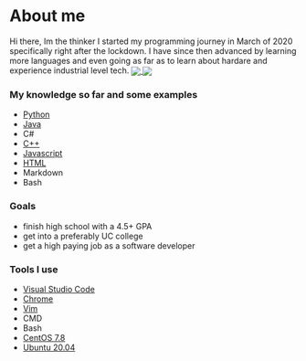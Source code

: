 # About me
  Hi there, Im the thinker
  I started my programming journey in March of 2020 specifically right after the lockdown. I have since then advanced by learning more languages and even going as far as to learn about hardare and experience industrial level tech.
<a href="https://github.com/anuraghazra/github-readme-stats">
  <img align="center" src="https://github-readme-stats.vercel.app/api?username=thinkerdesigns&count_private=true&show_icons=true&include_all_commits&border_color=000000">
</a>
<a href="https://github.com/anuraghazra/github-readme-stats">
  <img align="center" src="https://github-readme-stats.vercel.app/api/top-langs/?username=thinkerdesigns&exclude_repo=Hello-World&border_color=000000">
</a>
### My knowledge so far and some examples

- [Python](https://github.com/ThinkerDesigns/shrunklock)
- [Java](https://dhruvsingh.com/web/products/designer/index)
- C#
- [C++](https://dhruvsingh.com/web/products/ttm/index)
- [Javascript](https://dhruvsingh.com/web/browser/ex/ip/)
- [HTML](https://github.com/ThinkerDesigns/CactusJackRaffle)
- Markdown
- Bash

### Goals

- finish high school with a 4.5+ GPA
- get into a preferably UC college
- get a high paying job as a software developer

### Tools I use

- [Visual Studio Code](https://code.visualstudio.com/)
- [Chrome](https://www.google.com/chrome/)
- [Vim](https://www.vim.org/)
- CMD
- Bash
- [CentOS 7.8](https://www.centos.org/download/)
- [Ubuntu 20.04](https://ubuntu.com/)
